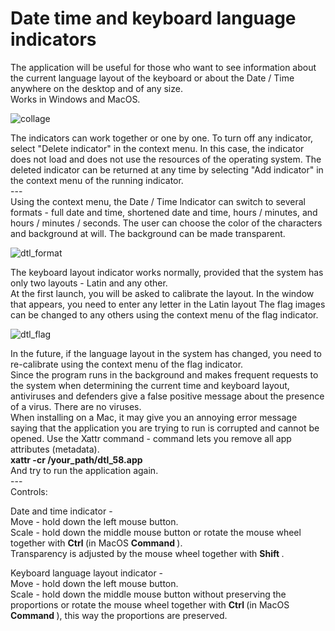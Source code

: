 # Date time and keyboard language indicators

The application will be useful for those who want to see information about the current language layout of the keyboard or about the Date / Time anywhere on the desktop and of any size.<br>
Works in Windows and MacOS.<br>

![collage](https://github.com/user-attachments/assets/9d5373aa-508a-4b49-8bd1-79ecf85e83b4)

The indicators can work together or one by one. To turn off any indicator, select "Delete indicator" in the context menu. In this case, the indicator does not load and does not use the resources of the operating system. The deleted indicator can be returned at any time by selecting "Add indicator" in the context menu of the running indicator.<br>
---<br>
Using the context menu, the Date / Time Indicator can switch to several formats - full date and time, shortened date and time, hours / minutes, and hours / minutes / seconds. The user can choose the color of the characters and background at will. The background can be made transparent.<br>

![dtl_format](https://github.com/user-attachments/assets/930298d4-35f2-43fc-81f0-3ecf48c7c760)

The keyboard layout indicator works normally, provided that the system has only two layouts - Latin and any other.<br>
At the first launch, you will be asked to calibrate the layout. In the window that appears, you need to enter any letter in the Latin layout
The flag images can be changed to any others using the context menu of the flag indicator.<br>

![dtl_flag](https://github.com/user-attachments/assets/929ba2a2-e0d2-408d-80de-2d8263856770)

In the future, if the language layout in the system has changed, you need to re-calibrate using the context menu of the flag indicator.<br>
Since the program runs in the background and makes frequent requests to the system when determining the current time and keyboard layout, antiviruses and defenders give a false positive message about the presence of a virus. There are no viruses.<br>
When installing on a Mac, it may give you an annoying error message saying that the application you are trying to run is corrupted and cannot be opened. Use the Xattr command - command lets you remove all app attributes (metadata).<br>
<B> xattr -cr /your_path/dtl_58.app </B> <br>
And try to run the application again. <br>
---<br>
Controls:<br>

Date and time indicator -<br>
Move - hold down the left mouse button.<br>
Scale - hold down the middle mouse button or rotate the mouse wheel together with <B> Ctrl </B> (in MacOS <B> Command </B>).<br>
Transparency is adjusted by the mouse wheel together with <B> Shift </B> .<br>

Keyboard language layout indicator -<br>
Move - hold down the left mouse button.<br>
Scale - hold down the middle mouse button without preserving the proportions or rotate the mouse wheel together with <B> Ctrl </B> (in MacOS <B> Command </B>), this way the proportions are preserved.

